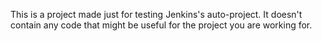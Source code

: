 This is a project made just for testing Jenkins's auto-project. It doesn't contain any code that might be useful for the project you are working for.